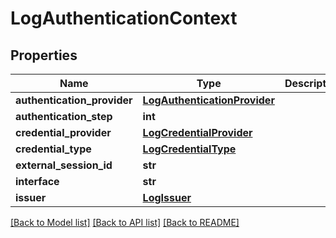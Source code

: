 # LogAuthenticationContext

## Properties
Name | Type | Description | Notes
------------ | ------------- | ------------- | -------------
**authentication_provider** | [**LogAuthenticationProvider**](LogAuthenticationProvider.md) |  | [optional] 
**authentication_step** | **int** |  | [optional] 
**credential_provider** | [**LogCredentialProvider**](LogCredentialProvider.md) |  | [optional] 
**credential_type** | [**LogCredentialType**](LogCredentialType.md) |  | [optional] 
**external_session_id** | **str** |  | [optional] 
**interface** | **str** |  | [optional] 
**issuer** | [**LogIssuer**](LogIssuer.md) |  | [optional] 

[[Back to Model list]](../README.md#documentation-for-models) [[Back to API list]](../README.md#documentation-for-api-endpoints) [[Back to README]](../README.md)

